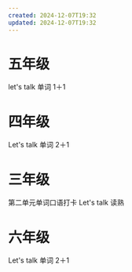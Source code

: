 ```yaml
---
created: 2024-12-07T19:32
updated: 2024-12-07T19:32
---
```

# 五年级
let's  talk 
单词 1＋1
# 四年级
Let's  talk 
单词 2＋1

 # 三年级
第二单元单词口语打卡 Let's  talk 
读熟
 
# 六年级
Let's  talk 
单词 2＋1
 

